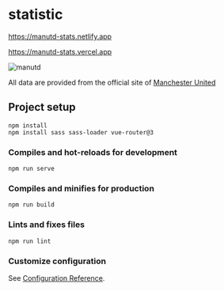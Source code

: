 # statistic

https://manutd-stats.netlify.app

https://manutd-stats.vercel.app

![manutd](./src//images/manutd.gif)

All data are provided from the official site of [Manchester United](https://www.manutd.com/en)

## Project setup

```
npm install
npm install sass sass-loader vue-router@3
```

### Compiles and hot-reloads for development

```
npm run serve
```

### Compiles and minifies for production

```
npm run build
```

### Lints and fixes files

```
npm run lint
```

### Customize configuration

See [Configuration Reference](https://cli.vuejs.org/config/).
